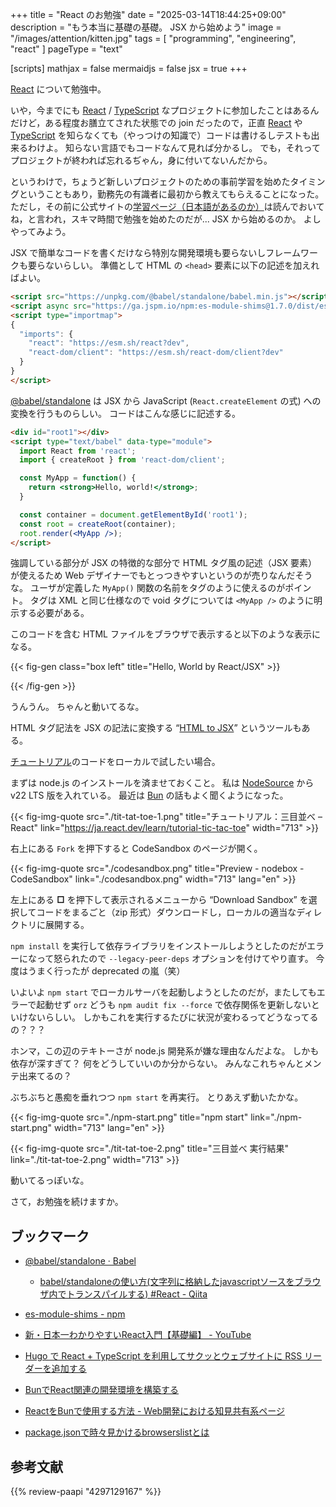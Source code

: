 +++
title = "React のお勉強"
date =  "2025-03-14T18:44:25+09:00"
description = "もう本当に基礎の基礎。 JSX から始めよう"
image = "/images/attention/kitten.jpg"
tags = [ "programming", "engineering", "react" ]
pageType = "text"

[scripts]
  mathjax = false
  mermaidjs = false
  jsx = true
+++

[React] について勉強中。

いや，今までにも [React] / [TypeScript] なプロジェクトに参加したことはあるんだけど，ある程度お膳立てされた状態での join だったので，正直 [React] や [TypeScript] を知らなくても（やっつけの知識で）コードは書けるしテストも出来るわけよ。
知らない言語でもコードなんて見れば分かるし。
でも，それってプロジェクトが終われば忘れるぢゃん，身に付いてないんだから。

というわけで，ちょうど新しいプロジェクトのための事前学習を始めたタイミングということもあり，勤務先の有識者に最初から教えてもらえることになった。
ただし，その前に公式サイトの[学習ページ（日本語があるのか）](https://ja.react.dev/learn "クイックスタート – React")は読んでおいてね，と言われ，スキマ時間で勉強を始めたのだが... JSX から始めるのか。
よしやってみよう。

JSX で簡単なコードを書くだけなら特別な開発環境も要らないしフレームワークも要らないらしい。
準備として HTML の `<head>` 要素に以下の記述を加えればよい。

```html
<script src="https://unpkg.com/@babel/standalone/babel.min.js"></script>
<script async src="https://ga.jspm.io/npm:es-module-shims@1.7.0/dist/es-module-shims.js"></script>
<script type="importmap">
{
  "imports": {
    "react": "https://esm.sh/react?dev",
    "react-dom/client": "https://esm.sh/react-dom/client?dev"
  }
}
</script>
```

[@babel/standalone] は JSX から JavaScript (`React.createElement` の式) への変換を行うものらしい。
コードはこんな感じに記述する。

```html {hl_lines=[7,12]}
<div id="root1"></div>
<script type="text/babel" data-type="module">
  import React from 'react';
  import { createRoot } from 'react-dom/client';

  const MyApp = function() {
    return <strong>Hello, world!</strong>;
  }

  const container = document.getElementById('root1');
  const root = createRoot(container);
  root.render(<MyApp />);
</script>
```

強調している部分が JSX の特徴的な部分で HTML タグ風の記述（JSX 要素）が使えるため Web デザイナーでもとっつきやすいというのが売りなんだそうな。
ユーザが定義した `MyApp()` 関数の名前をタグのように使えるのがポイント。
タグは XML と同じ仕様なので void タグについては `<MyApp />` のように明示する必要がある。

このコードを含む HTML ファイルをブラウザで表示すると以下のような表示になる。

{{< fig-gen class="box left" title="Hello, World by React/JSX" >}}
<div id="root1"></div>
<script type="text/babel" data-type="module">
  import React from 'react';
  import { createRoot } from 'react-dom/client';

  const MyApp = function() {
    return <strong>Hello, world!</strong>;
  }

  const container = document.getElementById('root1');
  const root = createRoot(container);
  root.render(<MyApp />);
</script>
{{< /fig-gen >}}

うんうん。
ちゃんと動いてるな。

HTML タグ記法を JSX の記法に変換する “[HTML to JSX](https://transform.tools/html-to-jsx)” というツールもある。

[チュートリアル](https://ja.react.dev/learn)のコードをローカルで試したい場合。

まずは node.js のインストールを済ませておくこと。
私は [NodeSource](https://github.com/nodesource "NodeSource") から v22 LTS 版を入れている。
最近は [Bun](https://bun.sh/ "Bun — A fast all-in-one JavaScript runtime") の話もよく聞くようになった。

{{< fig-img-quote src="./tit-tat-toe-1.png" title="チュートリアル：三目並べ – React" link="https://ja.react.dev/learn/tutorial-tic-tac-toe" width="713" >}}

右上にある `Fork` を押下すると CodeSandbox のページが開く。

{{< fig-img-quote src="./codesandbox.png" title="Preview - nodebox - CodeSandbox" link="./codesandbox.png" width="713" lang="en" >}}

左上にある **□** を押下して表示されるメニューから “Download Sandbox” を選択してコードをまるごと（zip 形式）ダウンロードし，ローカルの適当なディレクトリに展開する。

`npm install` を実行して依存ライブラリをインストールしようとしたのだがエラーになって怒られたので `--legacy-peer-deps` オプションを付けてやり直す。
今度はうまく行ったが deprecated の嵐（笑）

いよいよ `npm start` でローカルサーバを起動しようとしたのだが，またしてもエラーで起動せず `orz` どうも `npm audit fix --force` で依存関係を更新しないといけないらしい。
しかもこれを実行するたびに状況が変わるってどうなってるの？？？

ホンマ，この辺のテキトーさが node.js 開発系が嫌な理由なんだよな。
しかも依存が深すぎて？ 何をどうしていいのか分からない。
みんなこれちゃんとメンテ出来てるの？

ぶちぶちと愚痴を垂れつつ `npm start` を再実行。
とりあえず動いたかな。

{{< fig-img-quote src="./npm-start.png" title="npm start" link="./npm-start.png" width="713" lang="en" >}}

{{< fig-img-quote src="./tit-tat-toe-2.png" title="三目並べ 実行結果" link="./tit-tat-toe-2.png" width="713" >}}

動いてるっぽいな。

さて，お勉強を続けますか。

## ブックマーク

- [@babel/standalone · Babel](https://babeljs.io/docs/babel-standalone)
  - [babel/standaloneの使い方(文字列に格納したjavascriptソースをブラウザ内でトランスパイルする) #React - Qiita](https://qiita.com/murasuke/items/8dbe350c0c1c1fe269bf)
- [es-module-shims - npm](https://www.npmjs.com/package/es-module-shims)

- [新・日本一わかりやすいReact入門【基礎編】 - YouTube](http://www.youtube.com/playlist?list=PLX8Rsrpnn3IWPoM7-1YPDksRRkamRY25k)
- [Hugo で React + TypeScript を利用してサクッとウェブサイトに RSS リーダーを追加する](https://zenn.dev/nikaera/articles/hugo-react-dev)
- [BunでReact関連の開発環境を構築する](https://zenn.dev/yamakenji24/articles/bcba86de05e5d5)
- [ReactをBunで使用する方法 - Web開発における知見共有系ページ](https://job-info.hateblo.jp/entry/2024/07/30/145804)
- [package.jsonで時々見かけるbrowserslistとは](https://zenn.dev/taketaku/articles/ffb239c3da8613)

[React]: https://react.dev/ "React"
[TypeScript]: https://www.typescriptlang.org/ "TypeScript: JavaScript With Syntax For Types."
[@babel/standalone]: https://babeljs.io/docs/babel-standalone "@babel/standalone · Babel"

## 参考文献

{{% review-paapi "4297129167" %}} <!-- TypeScriptとReact/Next.jsでつくる実践Webアプリケーション開発 -->
